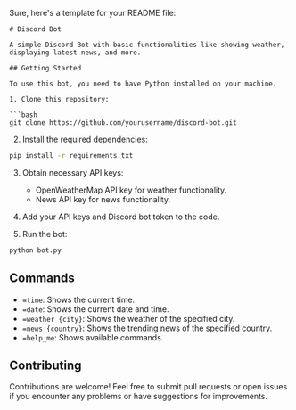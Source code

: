 Sure, here's a template for your README file:

```
# Discord Bot

A simple Discord Bot with basic functionalities like showing weather, displaying latest news, and more.

## Getting Started

To use this bot, you need to have Python installed on your machine.

1. Clone this repository:

```bash
git clone https://github.com/yourusername/discord-bot.git
```

2. Install the required dependencies:

```bash
pip install -r requirements.txt
```

3. Obtain necessary API keys:

   - OpenWeatherMap API key for weather functionality.
   - News API key for news functionality.

4. Add your API keys and Discord bot token to the code.

5. Run the bot:

```bash
python bot.py
```

## Commands

- `=time`: Shows the current time.
- `=date`: Shows the current date and time.
- `=weather {city}`: Shows the weather of the specified city.
- `=news {country}`: Shows the trending news of the specified country.
- `=help_me`: Shows available commands.

## Contributing

Contributions are welcome! Feel free to submit pull requests or open issues if you encounter any problems or have suggestions for improvements.

